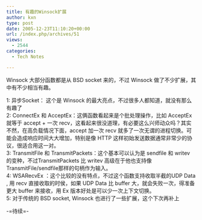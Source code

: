 ```yaml
---
title: 有趣的Winsock扩展
author: kxn
type: post
date: 2005-12-23T11:10:20+00:00
url: /index.php/archives/51
views:
  - 2544
categories:
  - Tech Notes

---
```

Winsock 大部分函数都是从 BSD socket 来的，不过 Winsock 做了不少扩展，其中有不少相当有趣。

1: 异步Socket： 这个是 Winsock 的最大亮点，不过很多人都知道，就没有那么有趣了  
2: ConnectEx 和 AcceptEx：这俩函数看起来是个批处理操作，比如 AcceptEx 就等于 accept + 一次 recv，这看起来很没道理，有必要这么兴师动众吗？其实不然，在高负载情况下面，accept 加一次 recv 就多了一次无谓的进程切换。可能会造成响应时间大大增加，特别是像 HTTP 这样初始发送数据通常非常少的协议，很适合用这一对。  
3: TransmitFile 和 TransmitPackets：这个基本可以认为是 sendfile 和 writev 的变种，不过TransmitPackets 比 writev 高级在于他也支持像TransmitFile/sendfile那样的句柄作为输入。  
4: WSARecvEx ：这个比较的没有特点，不过这个函数支持收取半截的UDP Data , 用 recv 直接收取的时侯，如果 UDP Data 比 buffer 大，就会失败一次，得准备更大 buffer 来接收，用 Ex 版本好处是可以少一次上下文切换。  
5: 对于传统的 BSD socket, Winsock 也进行了一些扩展，这个下次再补上

-=待续=-